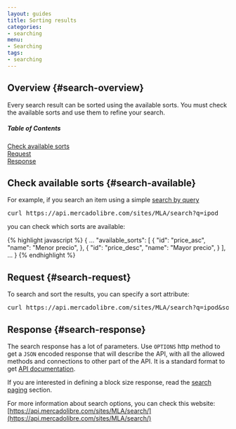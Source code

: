 ```yaml
---
layout: guides
title: Sorting results
categories: 
- searching
menu: 
- Searching
tags: 
- searching
---
```


## Overview {#search-overview}

Every search result can be sorted using the available sorts. You must check the available sorts and use them to refine your search. 


<div class="contents">
  <h5>Table of Contents</h5>
  <dl>
    <dt><a href="javascript:void(0)" onClick="goToByScroll('search-available')">Check available sorts</a></dt>
    <dt><a href="javascript:void(0)" onClick="goToByScroll('search-response')">Request</a></dt>
    <dt><a href="javascript:void(0)" onClick="goToByScroll('search-response')">Response</a></dt>
  </dl>
</div>


## Check available sorts {#search-available}

For example, if you search an item using a simple [search by query](/search-by-text-query)

<pre class="terminal">
curl https://api.mercadolibre.com/sites/MLA/search?q=ipod
</pre>

you can check which sorts are available:

{% highlight javascript %}
{
  ...
  "available_sorts": [
    {
      "id": "price_asc",
      "name": "Menor precio",
    },
    {
      "id": "price_desc",
      "name": "Mayor precio",
    }
  ],
  ...
}
{% endhighlight %}

## Request {#search-request}

To search and sort the results, you can specify a sort attribute:

<pre class="terminal">
curl https://api.mercadolibre.com/sites/MLA/search?q=ipod&amp;sort=price_asc
</pre>

## Response {#search-response}

The search response has a lot of parameters. Use <code>OPTIONS</code> http method to get a <code>JSON</code> encoded response that will describe the API, with all the allowed methods and connections to other part of the API. It is a standard format to get [API documentation](/design-considerations/#options).

If you are interested in defining a block size response, read the [search paging](/search-paging) section.

For more information about search options, you can check this website: [https://api.mercadolibre.com/sites/MLA/search/](https://api.mercadolibre.com/sites/MLA/search/)




